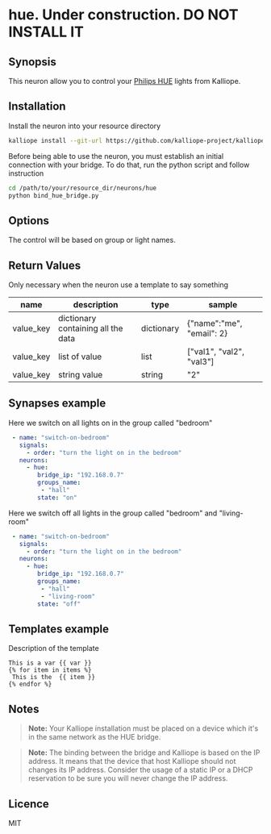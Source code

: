 # hue. Under construction. DO NOT INSTALL IT

## Synopsis

This neuron allow you to control your [Philips HUE](http://www2.meethue.com/en-us/about-hue/) lights from Kalliope.

## Installation

Install the neuron into your resource directory
```bash
kalliope install --git-url https://github.com/kalliope-project/kalliope_neuron_hue.git
```

Before being able to use the neuron, you must establish an initial connection with your bridge.
To do that, run the python script and follow instruction
```bash
cd /path/to/your/resource_dir/neurons/hue
python bind_hue_bridge.py
```

## Options

The control will be based on group or light names.


## Return Values

Only necessary when the neuron use a template to say something

| name      | description                        | type       | sample                    |
|-----------|------------------------------------|------------|---------------------------|
| value_key | dictionary containing all the data | dictionary | {"name":"me", "email": 2} |
| value_key | list of value                      | list       | ["val1", "val2", "val3"]  |
| value_key | string value                       | string     | "2"                       |


## Synapses example

Here we switch on all lights on in the group called "bedroom"
```yml
 - name: "switch-on-bedroom"
   signals:
     - order: "turn the light on in the bedroom"
   neurons:
     - hue:
        bridge_ip: "192.168.0.7"
        groups_name:
         - "hall"
        state: "on"
```

Here we switch off all lights in the group called "bedroom" and "living-room"
```yml
 - name: "switch-on-bedroom"
   signals:
     - order: "turn the light on in the bedroom"
   neurons:
     - hue:
        bridge_ip: "192.168.0.7"
        groups_name:
         - "hall"
         - "living-room"
        state: "off"
```

## Templates example

Description of the template
```
This is a var {{ var }}
{% for item in items %}
 This is the  {{ item }}
{% endfor %}
```

## Notes

> **Note:** Your Kalliope installation must be placed on a device which it's in the same network as the HUE bridge.

> **Note:** The binding between the bridge and Kalliope is based on the IP address. It means that the device that host Kalliope should not changes its IP address.
Consider the usage of a static IP or a DHCP reservation to be sure you will never change the IP address.

## Licence

MIT

